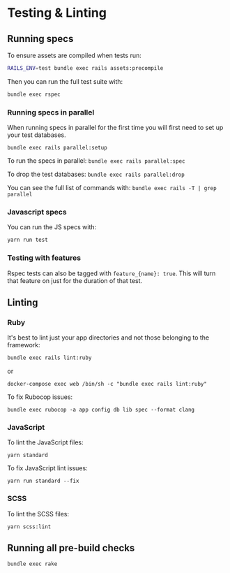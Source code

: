 # Testing & Linting

## Running specs

To ensure assets are compiled when tests run:

```bash
RAILS_ENV=test bundle exec rails assets:precompile
```

Then you can run the full test suite with:

```bash
bundle exec rspec
```

### Running specs in parallel

When running specs in parallel for the first time you will first need to set up
your test databases.

`bundle exec rails parallel:setup`

To run the specs in parallel:
`bundle exec rails parallel:spec`

To drop the test databases:
`bundle exec rails parallel:drop`

You can see the full list of commands with: `bundle exec rails -T | grep parallel`

### Javascript specs

You can run the JS specs with:

```bash
yarn run test
```

### Testing with features

Rspec tests can also be tagged with `feature_{name}: true`. This will turn that feature on just for the duration of that test.


## Linting

### Ruby

It's best to lint just your app directories and not those belonging to the framework:

```bash
bundle exec rails lint:ruby
```
or

```
docker-compose exec web /bin/sh -c "bundle exec rails lint:ruby"
```

To fix Rubocop issues:

```
bundle exec rubocop -a app config db lib spec --format clang
```

### JavaScript

To lint the JavaScript files:

```
yarn standard
```

To fix JavaScript lint issues:

```
yarn run standard --fix
```

### SCSS

To lint the SCSS files:

```shell
yarn scss:lint
```

## Running all pre-build checks

```
bundle exec rake
```

